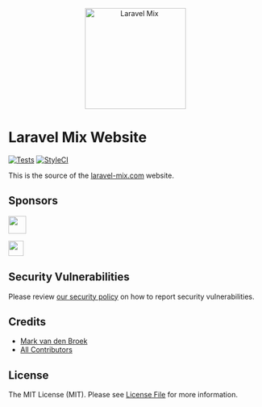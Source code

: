<p align="center">
  <a href="https://laravel-mix.com/docs">
      <img src="https://laravel-mix.com/svg/laravel-mix-logo.svg" alt="Laravel Mix" width="200">
  </a>
</p>

# Laravel Mix Website

[![Tests][ico-tests]][link-tests]
[![StyleCI][ico-style-ci]][link-style-ci]

This is the source of the [laravel-mix.com][link-website] website.

## Sponsors

<p>
  <a href="https://m.do.co/c/7a24c68b1e6d">
    <img src="https://opensource.nyc3.cdn.digitaloceanspaces.com/attribution/assets/SVG/DO_Logo_horizontal_blue.svg" height="35px">
  </a>
</p>

<p>
  <a href="https://usefathom.com/ref/FI15PB">
    <img src="https://laravel-mix.com/svg/fathom-analytics-logo.svg" height="30px">
  </a>
</p>

## Security Vulnerabilities

Please review [our security policy](../../security/policy) on how to report security vulnerabilities.

## Credits

- [Mark van den Broek](https://github.com/mvdnbrk)
- [All Contributors](../../contributors)

## License

The MIT License (MIT). Please see [License File](LICENSE.md) for more information.

[link-website]: https://laravel-mix.com
[ico-tests]: https://img.shields.io/github/workflow/status/mvdnbrk/laravel-mix.com/tests/main?label=tests&style=flat-square
[link-tests]: https://github.com/mvdnbrk/laravel-mix.com/actions?query=workflow%3Atests
[ico-style-ci]: https://styleci.io/repos/142707290/shield?branch=master
[link-style-ci]: https://styleci.io/repos/142707290
